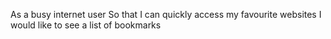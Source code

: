 As a busy internet user
So that I can quickly access my favourite websites
I would like to see a list of bookmarks